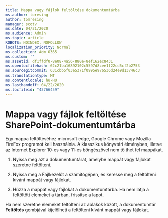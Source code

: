 ```yaml
---
title: Mappa vagy fájlok feltöltése dokumentumtárba
ms.author: toresing
author: tomresing
manager: scotv
ms.date: 04/21/2020
ms.audience: Admin
ms.topic: article
ROBOTS: NOINDEX, NOFOLLOW
localization_priority: Normal
ms.collection: Adm_O365
ms.custom: ''
ms.assetid: df1ffdf0-8e08-4a56-880e-8ef162ec8431
ms.openlocfilehash: 62c21ba16892102c5597d8cee1f22cd5cf2b2753
ms.sourcegitcommit: 631cbb5f03e5371f0995e976536d24e9d13746c3
ms.translationtype: MT
ms.contentlocale: hu-HU
ms.lasthandoff: 04/22/2020
ms.locfileid: "43766459"
---
```

# <a name="upload-a-folder-or-files-to-a-sharepoint-document-library"></a>Mappa vagy fájlok feltöltése SharePoint-dokumentumtárba

Egy mappa feltöltéséhez microsoft edge, Google Chrome vagy Mozilla FireFox programot kell használnia. A klasszikus könyvtári élményben, illetve az Internet Explorer 10-es vagy 11-es böngészővel nem tölthet fel mappákat.
  
1. Nyissa meg azt a dokumentumtárat, amelybe mappát vagy fájlokat szeretne feltölteni.
    
2. Nyissa meg a Fájlkezelőt a számítógépen, és keresse meg a feltölteni kívánt mappát vagy fájlokat.
    
3. Húzza a mappát vagy fájlokat a dokumentumtárba. Ha nem látja a feltöltött elemeket a tárban, frissítse a lapot. 
    
Ha nem szeretne elemeket feltölteni az ablakok között, a dokumentumtár **Feltöltés** gombjával kijelölheti a feltölteni kívánt mappát vagy fájlokat. 
  

